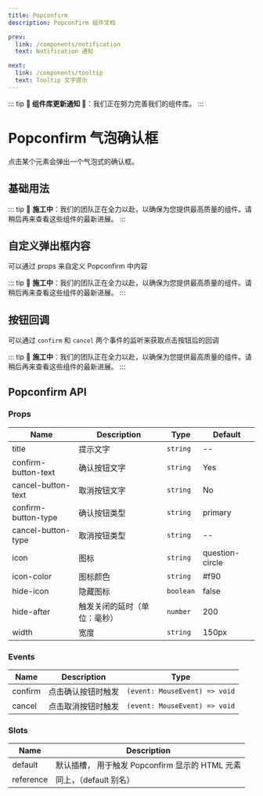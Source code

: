 ```yaml
---
title: Popconfirm
description: Popconfirm 组件文档

prev: 
  link: /components/notification
  text: Notification 通知

next:
  link: /components/tooltip
  text: Tooltip 文字提示
---
```


::: tip
**🚧 组件库更新通知 🚧**：我们正在努力完善我们的组件库。
:::

# Popconfirm 气泡确认框

点击某个元素会弹出一个气泡式的确认框。

## 基础用法

::: tip
🔨 **施工中**：我们的团队正在全力以赴，以确保为您提供最高质量的组件。请稍后再来查看这些组件的最新进展。
:::

## 自定义弹出框内容

可以通过 props 来自定义 Popconfirm 中内容

::: tip
🔨 **施工中**：我们的团队正在全力以赴，以确保为您提供最高质量的组件。请稍后再来查看这些组件的最新进展。
:::

## 按钮回调

可以通过 `confirm` 和 `cancel` 两个事件的监听来获取点击按钮后的回调

::: tip
🔨 **施工中**：我们的团队正在全力以赴，以确保为您提供最高质量的组件。请稍后再来查看这些组件的最新进展。
:::

## Popconfirm API

### Props

| Name                | Description                  | Type      | Default         |
| ------------------- | ---------------------------- | --------- | --------------- |
| title               | 提示文字                     | `string`  | --              |
| confirm-button-text | 确认按钮文字                 | `string`  | Yes             |
| cancel-button-text  | 取消按钮文字                 | `string`  | No              |
| confirm-button-type | 确认按钮类型                 | `string`  | primary         |
| cancel-button-type  | 取消按钮类型                 | `string`  | --              |
| icon                | 图标                         | `string`  | question-circle |
| icon-color          | 图标颜色                     | `string`  | #f90            |
| hide-icon           | 隐藏图标                     | `boolean` | false           |
| hide-after          | 触发关闭的延时（单位：毫秒） | `number`  | 200             |
| width               | 宽度                         | `string`  | 150px           |

### Events

| Name    | Description        | Type                          |
| ------- | ------------------ | ----------------------------- |
| confirm | 点击确认按钮时触发 | `(event: MouseEvent) => void` |
| cancel  | 点击取消按钮时触发 | `(event: MouseEvent) => void` |

### Slots

| Name      | Description                                     |
| --------- | ----------------------------------------------- |
| default   | 默认插槽， 用于触发 Popconfirm 显示的 HTML 元素 |
| reference | 同上，（default 别名）                          |
